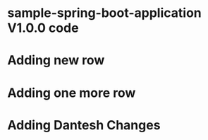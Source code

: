 # sample-spring-boot-application V1.0.0 code 
# Adding new row
# Adding one more row
# Adding Dantesh Changes
